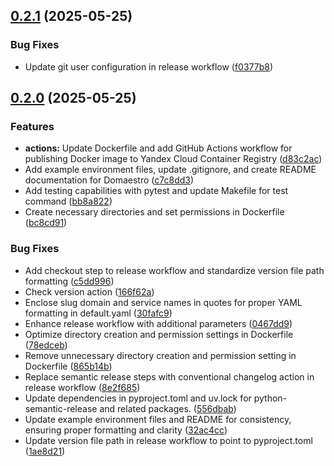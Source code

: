## [0.2.1](https://github.com/bubaley/domaestro/compare/v0.2.0...v0.2.1) (2025-05-25)


### Bug Fixes

* Update git user configuration in release workflow ([f0377b8](https://github.com/bubaley/domaestro/commit/f0377b878f186d5c5f385cd090d90f457f2e47f6))

## [0.2.0](https://github.com/bubaley/domaestro/compare/d83c2ac3164d51460f8799daca81fa1ea0ae4111...v0.2.0) (2025-05-25)


### Features

* **actions:** Update Dockerfile and add GitHub Actions workflow for publishing Docker image to Yandex Cloud Container Registry ([d83c2ac](https://github.com/bubaley/domaestro/commit/d83c2ac3164d51460f8799daca81fa1ea0ae4111))
* Add example environment files, update .gitignore, and create README documentation for Domaestro ([c7c8dd3](https://github.com/bubaley/domaestro/commit/c7c8dd358a61ae6417e76a3a1fa0d8f1ba2142d0))
* Add testing capabilities with pytest and update Makefile for test command ([bb8a822](https://github.com/bubaley/domaestro/commit/bb8a82207e02859a2e6c6fd5d44203c92b4ffce0))
* Create necessary directories and set permissions in Dockerfile ([bc8cd91](https://github.com/bubaley/domaestro/commit/bc8cd91a17c13c54f8bc630f1c90acd1edbd1c46))


### Bug Fixes

* Add checkout step to release workflow and standardize version file path formatting ([c5dd996](https://github.com/bubaley/domaestro/commit/c5dd9966b61bebc0a8f655c21b7bf8c4660f79d7))
* Check version action ([166f62a](https://github.com/bubaley/domaestro/commit/166f62a2a817ea9f49c3844b0211b0d36b5390d2))
* Enclose slug domain and service names in quotes for proper YAML formatting in default.yaml ([30fafc9](https://github.com/bubaley/domaestro/commit/30fafc97e8819e17fe6591d849b3f7456bf80851))
* Enhance release workflow with additional parameters ([0467dd9](https://github.com/bubaley/domaestro/commit/0467dd943b9a0f043bcfce8295a6d4e00036fd10))
* Optimize directory creation and permission settings in Dockerfile ([78edceb](https://github.com/bubaley/domaestro/commit/78edceb0603cf472ce4087c34972f24bb44c777e))
* Remove unnecessary directory creation and permission setting in Dockerfile ([865b14b](https://github.com/bubaley/domaestro/commit/865b14b7bd7ca9515705238c4577dce1417517ee))
* Replace semantic release steps with conventional changelog action in release workflow ([8e2f685](https://github.com/bubaley/domaestro/commit/8e2f68509b59b49cd55cfd05d09bff0855b8ef47))
* Update dependencies in pyproject.toml and uv.lock for python-semantic-release and related packages. ([556dbab](https://github.com/bubaley/domaestro/commit/556dbabac9adfbd819e716a366d290485cc1d46b))
* Update example environment files and README for consistency, ensuring proper formatting and clarity ([32ac4cc](https://github.com/bubaley/domaestro/commit/32ac4cc514f66cf90ffd25724977193626849c7c))
* Update version file path in release workflow to point to pyproject.toml ([1ae8d21](https://github.com/bubaley/domaestro/commit/1ae8d217dcee51fc6823e3d85a0e07afd58c9eb5))

